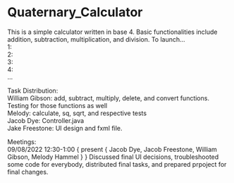 <h1>Quaternary_Calculator</h1>

This is a simple calculator written in base 4. Basic functionalities include addition, subtraction, multiplication, and division.
To launch...<br>
1:<br>
2:<br>
3:<br>
4:<br>
...

Task Distribution:<br>
William Gibson: add, subtract, multiply, delete, and convert functions. Testing for those functions as well<br>
Melody: calculate, sq, sqrt, and respective tests<br>
Jacob Dye: Controller.java<br>
Jake Freestone: UI design and fxml file.<br>

Meetings:<br>
09/08/2022 12:30-1:00 {
  present {
    Jacob Dye,
    Jacob Freestone,
    William Gibson,
    Melody Hammel
    }
  }
Discussed final UI decisions, troubleshooted some code for everybody, distributed final tasks, and prepared prpoject for final changes. 

